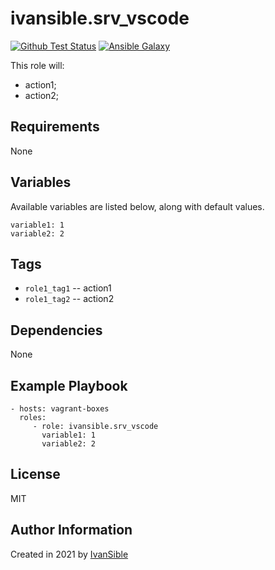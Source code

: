 # ivansible.srv_vscode

[![Github Test Status](https://github.com/ivansible/srv-vscode/workflows/test/badge.svg?branch=master)](https://github.com/ivansible/srv-vscode/actions)
[![Ansible Galaxy](https://img.shields.io/badge/galaxy-ivansible.srv__vscode-68a.svg?style=flat)](https://galaxy.ansible.com/ivansible/srv_vscode/)

This role will:
 - action1;
 - action2;


## Requirements

None


## Variables

Available variables are listed below, along with default values.

    variable1: 1
    variable2: 2


## Tags

- `role1_tag1` -- action1
- `role1_tag2` -- action2


## Dependencies

None


## Example Playbook

    - hosts: vagrant-boxes
      roles:
         - role: ivansible.srv_vscode
           variable1: 1
           variable2: 2


## License

MIT


## Author Information

Created in 2021 by [IvanSible](https://github.com/ivansible)
